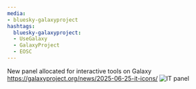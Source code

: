 ```yaml
---
media:
- bluesky-galaxyproject
hashtags:
  bluesky-galaxyproject:
  - UseGalaxy
  - GalaxyProject
  - EOSC
---
```

New panel allocated for interactive tools on Galaxy
https://galaxyproject.org/news/2025-06-25-it-icons/
![IT panel](https://galaxyproject.org/assets/static/it_icon.fc19cf1.279ff0a8e061e0b860ac1163ea4823d8.gif)
